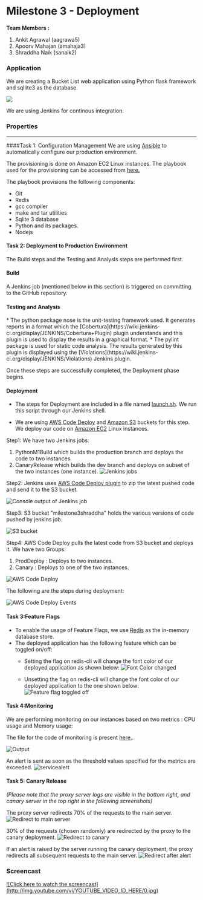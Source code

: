 Milestone 3 - Deployment
===========


**Team Members :**

1. Ankit Agrawal (aagrawa5)
2. Apoorv Mahajan (amahaja3)
3. Shraddha Naik (sanaik2)

### Application

We are creating a Bucket List web application using Python flask framework and sqllite3 as the database.

![](https://github.com/Shraddha512/MS1/blob/master/images/Screen%20Shot%202015-10-01%20at%2010.26.07%20PM.png)


We are using Jenkins for continous integration.

### Properties
---

####Task 1: Configuration Management
We are using [Ansible](http://docs.ansible.com/ansible/intro.html) to automatically configure our production environment.

The provisioning is done on Amazon EC2 Linux instances. The playbook used for the provisioning can be accessed from [here.](https://github.com/Shraddha512/M3-Deployment/blob/master/playbook.yml)

The playbook provisions the following components:
* Git
* Redis
* gcc compiler
* make and tar utilities
* Sqlite 3 database
* Python and its packages.
* Nodejs

#### Task 2: Deployment to Production Environment

The Build steps and the Testing and Analysis steps are performed first.

<h4>Build</h4>
A Jenkins job (mentioned below in this section) is triggered on committing to the GitHub repository.

<h4>Testing and Analysis</h4>
* The python package nose is the unit-testing framework used. It generates reports in a format which the [Cobertura](https://wiki.jenkins-ci.org/display/JENKINS/Cobertura+Plugin) plugin understands and this plugin is used to display the results in a graphical format.
* The pylint package is used for static code analysis. The results generated by this plugin is displayed using the 
 [Violations](https://wiki.jenkins-ci.org/display/JENKINS/Violations) Jenkins plugin.

Once these steps are successfully completed, the Deployment phase begins.

<h4>Deployment</h4>

* The steps for Deployment are included in a file named [launch.sh](https://github.com/Shraddha512/M3-Deployment/blob/master/launch.sh). We run this script through our Jenkins shell.

* We are using [AWS Code Deploy](https://aws.amazon.com/codedeploy/) and [Amazon S3](https://aws.amazon.com/s3/) buckets for this step. We deploy our code on [Amazon EC2](https://aws.amazon.com/ec2/) Linux instances.

Step1: We have two Jenkins jobs: 
1. PythonM1Build which builds the production branch and deploys the code to two instances.
2. CanaryRelease which builds the dev branch and deploys on subset of the two instances (one instance).
![Jenkins jobs](https://github.com/Shraddha512/M3-Deployment/blob/master/images/jenkins%20jobs.png)

Step2: Jenkins uses [AWS Code Deploy plugin](https://github.com/awslabs/aws-codedeploy-plugin) to zip the latest pushed code and send it to the S3 bucket.

![Console output of Jenkins job](https://github.com/Shraddha512/M3-Deployment/blob/master/images/zipping%20console.png)

Step3: S3 bucket "milestone3shraddha" holds the various versions of code pushed by jenkins job.

![S3 bucket](https://github.com/Shraddha512/M3-Deployment/blob/master/images/s3bucket.png)

Step4: AWS Code Deploy pulls the latest code from S3 bucket and deploys it. We have two Groups:
1. ProdDeploy : Deploys to two instances.
2. Canary : Deploys to one of the two instances. 

![AWS Code Deploy](https://github.com/Shraddha512/M3-Deployment/blob/master/images/deploymentapp.png)

The following are the steps during deployment:

![AWS Code Deploy Events](https://github.com/Shraddha512/M3-Deployment/blob/master/images/deployevents.png)

#### Task 3:Feature Flags
* To enable the usage of Feature Flags, we use [Redis](http://redis.io/) as the in-memory database store.
* The deployed application has the following feature which can be toggled on/off:
  * Setting the flag on redis-cli will change the font color of our deployed application as shown below:
![Font Color changed](https://github.com/Shraddha512/M3-Deployment/blob/master/images/redis.png)

  * Unsetting the flag on redis-cli will change the font color of our deployed application to the one shown below:
![Feature flag toggled off](https://cloud.githubusercontent.com/assets/9305577/11252538/b3db2bf8-8e04-11e5-9366-a8b56416cbc7.png)

#### Task 4:Monitoring

We are performing monitoring on our instances based on two metrics : CPU usage and Memory usage: 

The file for the code of monitoring is present [here.](https://github.com/Shraddha512/M3-Deployment/blob/master/main.js).

![Output](https://github.com/Shraddha512/M3-Deployment/blob/master/images/Screen%20Shot%202015-11-17%20at%2010.20.08%20PM.png)

An alert is sent as soon as the threshold values specified for the metrics are exceeded.
![servicealert](https://cloud.githubusercontent.com/assets/9305577/11252646/41d3ec6a-8e05-11e5-921c-8da94f98b476.png)


#### Task 5: Canary Release
*(Please note that the proxy server logs are visible in the bottom right, and canary server in the top right in the following screenshots)*

The proxy server redirects 70% of the requests to the main server.
![Redirect to main server](https://cloud.githubusercontent.com/assets/3266051/11253002/1f7d503c-8e07-11e5-9a65-0c246f75a796.png)

30% of the requests (chosen randomly) are redirected by the proxy to the canary deployment.
![Redirect to canary](https://cloud.githubusercontent.com/assets/3266051/11253057/66fce350-8e07-11e5-964a-cc24d510260c.png)

If an alert is raised by the server running the canary deployment, the proxy redirects all subsequent requests to the main server.
![Redirect after alert](https://cloud.githubusercontent.com/assets/3266051/11253081/7e8b7cb6-8e07-11e5-875f-8bf6d182073b.png)



<h3>Screencast </h3>

[![Click here to watch the screencast] (http://img.youtube.com/vi/YOUTUBE_VIDEO_ID_HERE/0.jpg)](https://youtu.be/drVdHQMedyI)
